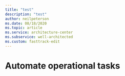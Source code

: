 ```yaml
---
title: "test"
description: "test"
author: neilpeterson
ms.date: 08/18/2020
ms.topic: article
ms.service: architecture-center
ms.subservice: well-architected
ms.custom: fasttrack-edit
---
```


# Automate operational tasks